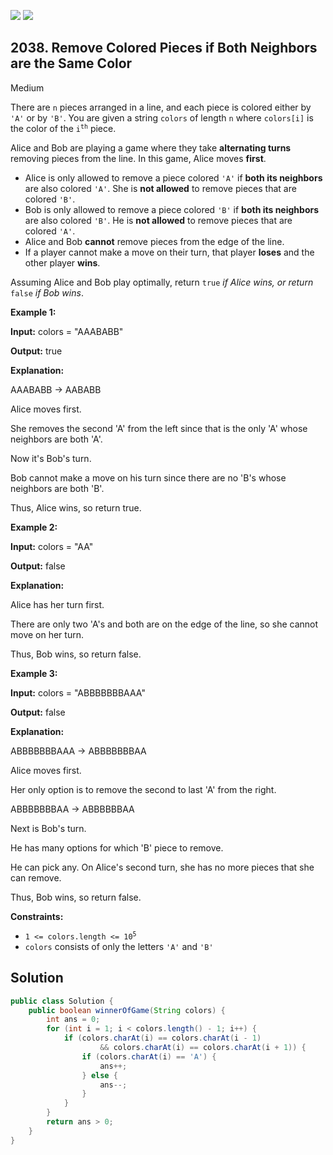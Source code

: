 [![](https://img.shields.io/github/stars/javadev/LeetCode-in-Java?label=Stars&style=flat-square)](https://github.com/javadev/LeetCode-in-Java)
[![](https://img.shields.io/github/forks/javadev/LeetCode-in-Java?label=Fork%20me%20on%20GitHub%20&style=flat-square)](https://github.com/javadev/LeetCode-in-Java/fork)

## 2038\. Remove Colored Pieces if Both Neighbors are the Same Color

Medium

There are `n` pieces arranged in a line, and each piece is colored either by `'A'` or by `'B'`. You are given a string `colors` of length `n` where `colors[i]` is the color of the <code>i<sup>th</sup></code> piece.

Alice and Bob are playing a game where they take **alternating turns** removing pieces from the line. In this game, Alice moves **first**.

*   Alice is only allowed to remove a piece colored `'A'` if **both its neighbors** are also colored `'A'`. She is **not allowed** to remove pieces that are colored `'B'`.
*   Bob is only allowed to remove a piece colored `'B'` if **both its neighbors** are also colored `'B'`. He is **not allowed** to remove pieces that are colored `'A'`.
*   Alice and Bob **cannot** remove pieces from the edge of the line.
*   If a player cannot make a move on their turn, that player **loses** and the other player **wins**.

Assuming Alice and Bob play optimally, return `true` _if Alice wins, or return_ `false` _if Bob wins_.

**Example 1:**

**Input:** colors = "AAABABB"

**Output:** true

**Explanation:** 

AAABABB -> AABABB 

Alice moves first. 

She removes the second 'A' from the left since that is the only 'A' whose neighbors are both 'A'. 

Now it's Bob's turn. 

Bob cannot make a move on his turn since there are no 'B's whose neighbors are both 'B'.

Thus, Alice wins, so return true.

**Example 2:**

**Input:** colors = "AA"

**Output:** false

**Explanation:** 

Alice has her turn first. 

There are only two 'A's and both are on the edge of the line, so she cannot move on her turn.

Thus, Bob wins, so return false.

**Example 3:**

**Input:** colors = "ABBBBBBBAAA"

**Output:** false

**Explanation:** 

ABBBBBBBAAA -> ABBBBBBBAA 

Alice moves first. 

Her only option is to remove the second to last 'A' from the right. 

ABBBBBBBAA -> ABBBBBBAA 

Next is Bob's turn. 

He has many options for which 'B' piece to remove. 

He can pick any. On Alice's second turn, she has no more pieces that she can remove.

Thus, Bob wins, so return false.

**Constraints:**

*   <code>1 <= colors.length <= 10<sup>5</sup></code>
*   `colors` consists of only the letters `'A'` and `'B'`

## Solution

```java
public class Solution {
    public boolean winnerOfGame(String colors) {
        int ans = 0;
        for (int i = 1; i < colors.length() - 1; i++) {
            if (colors.charAt(i) == colors.charAt(i - 1)
                    && colors.charAt(i) == colors.charAt(i + 1)) {
                if (colors.charAt(i) == 'A') {
                    ans++;
                } else {
                    ans--;
                }
            }
        }
        return ans > 0;
    }
}
```